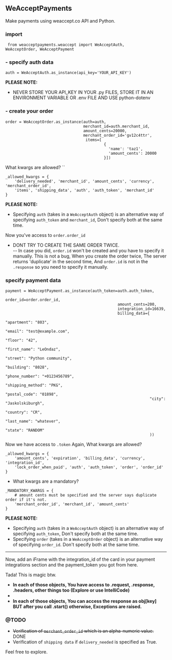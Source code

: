 
## WeAcceptPayments  
Make payments using weaccept.co API and Python.  

### import 
<code> from weacceptpayments.weaccept import WeAcceptAuth, WeAcceptOrder, WeAcceptPayment </code>  
  
###  - specify auth data  
``` auth = WeAcceptAuth.as_instance(api_key='YOUR_API_KEY') ```

__PLEASE NOTE:__ 
- NEVER STORE YOUR API_KEY IN YOUR .py FILES, STORE IT IN AN ENVIRONMENT VARIABLE OR .env FILE AND USE python-dotenv  
### - create your order 
``` 
order = WeAcceptOrder.as_instance(auth=auth,
                                  merchant_id=auth.merchant_id,
                                  amount_cents=20000,
                                  merchant_order_id='gv12c4ttr',
                                   items=[  
                                           {  
                                             'name': 'taz1',  
                                             'amount_cents': 20000  
                                           }])
```

What kwargs are allowed? ``
```
_allowed_kwargs = { 
    'delivery_needed', 'merchant_id', 'amount_cents', 'currency', 'merchant_order_id',  
    'items', 'shipping_data', 'auth', 'auth_token', 'merchant_id'  
}
```
__PLEASE NOTE:__ 
- Specifying `auth` (takes in a `WeAcceptAuth` object) is an alternative way of specifying `auth_token` and `merchant_id`, Don't specify both at the same time.

Now you've access to `order.order_id`  
-  DONT TRY TO CREATE THE SAME ORDER TWICE.  
--  In case you did, `order.id` won't be created and you have to specify it manually. This is not a bug, When you create the order twice, The server returns 'duplicate' in the second time, And `order.id` is not in the `.response` so you need to specify it manually.  
  
### specify payment data  
```
payment = WeAcceptPayment.as_instance(auth_token=auth.auth_token,
                                                 order_id=order.order_id,
                                                 amount_cents=200,
                                                 integration_id=16639,
                                                 billing_data={  
                                                               "apartment": "803",  
                                                               "email": "test@example.com",  
                                                               "floor": "42",  
                                                               "first_name": "LeOndaz",  
                                                               "street": "Python community",  
                                                               "building": "8028",  
                                                               "phone_number": "+0123456789",  
                                                               "shipping_method": "PKG",  
                                                               "postal_code": "01898",  
                                                               "city": "Jaskolskiburgh",  
                                                               "country": "CR",  
                                                               "last_name": "whatever",  
                                                               "state": "RANDOM"  
                                                               ))
  ```
Now we have access to `.token` 
Again, What kwargs are allowed? 

```
_allowed_kwargs = {  
    'amount_cents', 'expiration', 'billing_data', 'currency', 'integration_id',  
    'lock_order_when_paid', 'auth', 'auth_token', 'order', 'order_id'  
}
```
- What kwargs are a mandatory? 
```
_MANDATORY_KWARGS = {  
    # amount cents must be specified and the server says duplicate order if it's not.  
    'merchant_order_id', 'merchant_id', 'amount_cents'  
}
```

  __PLEASE NOTE:__ 
  - Specifying `auth` (takes in a `WeAcceptAuth` object) is an alternative way of specifying `auth_token`, Don't specify both at the same time.
  - Specifying `order` (takes in a `WeAcceptOrder` object) is an alternative way of specifying `order_id`. Don't specify both at the same time.
  
  <hr>
Now, add an iFrame with the integration_id of the card in your payment integrations section and the payment_token you got from here.  
  
Tada! This is magic btw.  
  

  
- __In each of those objects, You have access to .request, .response, .headers, other things too (Explore or use IntelliCode)__  
- <br>
- __In each of those objects, You can access the response as obj[key] BUT after you call .start() otherwise, Exceptions are raised.__  
  
 ### @TODO
- ~~Verification of `merchant_order_id` which is an alpha-numeric value.~~ DONE
- Verification of `shipping data` if `delivery_needed` is specified as True.
  
Feel free to explore.  

